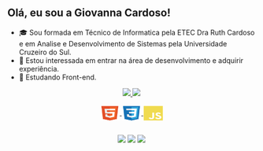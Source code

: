 ## Olá, eu sou a Giovanna Cardoso!

- 🎓 Sou formada em Técnico de Informatica pela ETEC Dra Ruth Cardoso e em Analise e Desenvolvimento de Sistemas pela Universidade Cruzeiro do Sul.
- 👀 Estou interessada em entrar na área de desenvolvimento e adquirir experiência.
- 🌱 Estudando Front-end.

<div align="center">
  <a href="https://github.com/giovanna-cardoso">
  <img height="150em" src="https://github-readme-stats.vercel.app/api?username=giovanna-cardoso&show_icons=true&theme=synthwave&include_all_commits=true&count_private=true"/>
  <img height="150em" src="https://github-readme-stats.vercel.app/api/top-langs/?username=giovanna-cardoso&layout=compact&langs_count=7&theme=synthwave"/>
</div>

<div align="center">
<br>
  <img align="center" alt="Gi-HTML" height="30" width="40" src="https://raw.githubusercontent.com/devicons/devicon/master/icons/html5/html5-original.svg">
  <img align="center" alt="Gi-CSS" height="30" width="40" src="https://raw.githubusercontent.com/devicons/devicon/master/icons/css3/css3-original.svg">
  <img align="center" alt="Gi-Js" height="30" width="40" src="https://raw.githubusercontent.com/devicons/devicon/master/icons/javascript/javascript-plain.svg">

</div>

##

<div align="center">

  <a href="https://instagram.com/darkliax" target="_blank"><img src="https://img.shields.io/badge/-Instagram-%23E4405F?style=for-the-badge&logo=instagram&logoColor=white" target="_blank"></a>
  <a href = "mailto:giovanna.e.cardoso@gmail.com"><img src="https://img.shields.io/badge/-Gmail-%23333?style=for-the-badge&logo=gmail&logoColor=white" target="_blank"></a>
  <a href="https://www.linkedin.com/in/giovanna-cardoso-9487b5139/" target="_blank"><img src="https://img.shields.io/badge/-LinkedIn-%230077B5?style=for-the-badge&logo=linkedin&logoColor=white" target="_blank"></a>

</div>
